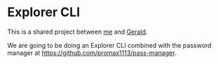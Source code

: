 # Explorer CLI

This is a shared project between [me](https://github.com/promax1113) and [Gerald](https://github.com/progerald1113).

We are going to be doing an Explorer CLI combined with the password manager at https://github.com/promax1113/pass-manager.
